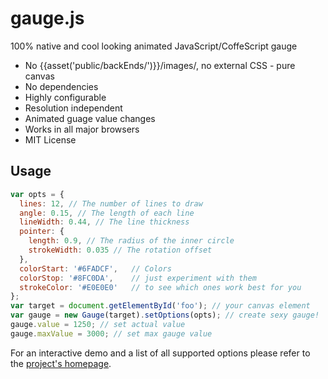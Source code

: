 gauge.js
========

100% native and cool looking animated JavaScript/CoffeScript gauge

 * No {{asset('public/backEnds/')}}/images/, no external CSS - pure canvas
 * No dependencies
 * Highly configurable
 * Resolution independent
 * Animated guage value changes
 * Works in all major browsers
 * MIT License

## Usage

```javascript
var opts = {
  lines: 12, // The number of lines to draw
  angle: 0.15, // The length of each line
  lineWidth: 0.44, // The line thickness
  pointer: {
    length: 0.9, // The radius of the inner circle
    strokeWidth: 0.035 // The rotation offset
  },
  colorStart: '#6FADCF',   // Colors
  colorStop: '#8FC0DA',    // just experiment with them
  strokeColor: '#E0E0E0'   // to see which ones work best for you
};
var target = document.getElementById('foo'); // your canvas element
var gauge = new Gauge(target).setOptions(opts); // create sexy gauge!
gauge.value = 1250; // set actual value
gauge.maxValue = 3000; // set max gauge value
```

For an interactive demo and a list of all supported options please refer to the [project's homepage](http://bernii.github.com/gauge.js).
